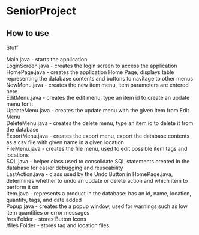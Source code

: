 # SeniorProject
How to use
-------------
Stuff

Main.java - starts the application  
LoginScreen.java - creates the login screen to access the application  
HomePage.java - creates the application Home Page, displays table representing the database contents and buttons to navitage to other menus 
NewMenu.java - creates the new item menu, item parameters are entered here  
EditMenu.java - creates the edit menu, type an item id to create an update menu for it  
UpdateMenu.java - creates the update menu with the given item from Edit Menu  
DeleteMenu.java - creates the delete menu, type an item id to delete it from the database  
ExportMenu.java - creates the export menu, export the database contents as a csv file with given name in a given location  
FileMenu.java - creates the file menu, used to edit possible item tags and locations  
SQL.java - helper class used to consolidate SQL statements created in the database for easier debugging and reuseability  
LastAction.java - class used by the Undo Button in HomePage.java, determines whether to undo an update or delete action and which item to perform it on  
Item.java - represents a product in the database: has an id, name, location, quantity, tags, and date added  
Popup.java - creates the a popup window, used for warnings such as low item quantities or error messages  
/res Folder - stores Button Icons  
/files Folder - stores tag and location files
